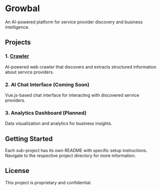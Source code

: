 # Growbal

An AI-powered platform for service provider discovery and business intelligence.

## Projects

### 1. [Crawler](./crawler/)
AI-powered web crawler that discovers and extracts structured information about service providers.

### 2. AI Chat Interface (Coming Soon)
Vue.js-based chat interface for interacting with discovered service providers.

### 3. Analytics Dashboard (Planned)
Data visualization and analytics for business insights.

## Getting Started

Each sub-project has its own README with specific setup instructions. Navigate to the respective project directory for more information.

## License

This project is proprietary and confidential.